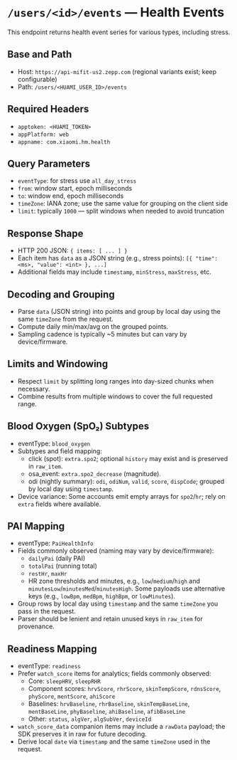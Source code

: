 # `/users/<id>/events` — Health Events

This endpoint returns health event series for various types, including stress.

## Base and Path
- Host: `https://api-mifit-us2.zepp.com` (regional variants exist; keep configurable)
- Path: `/users/<HUAMI_USER_ID>/events`

## Required Headers
- `apptoken: <HUAMI_TOKEN>`
- `appPlatform: web`
- `appname: com.xiaomi.hm.health`

## Query Parameters
- `eventType`: for stress use `all_day_stress`
- `from`: window start, epoch milliseconds
- `to`: window end, epoch milliseconds
- `timeZone`: IANA zone; use the same value for grouping on the client side
- `limit`: typically `1000` — split windows when needed to avoid truncation

## Response Shape
- HTTP 200 JSON: `{ items: [ ... ] }`
- Each item has `data` as a JSON string (e.g., stress points): `[{ "time": <ms>, "value": <int> }, ...]`
- Additional fields may include `timestamp`, `minStress`, `maxStress`, etc.

## Decoding and Grouping
- Parse `data` (JSON string) into points and group by local day using the same `timeZone` from the request.
- Compute daily min/max/avg on the grouped points.
- Sampling cadence is typically ~5 minutes but can vary by device/firmware.

## Limits and Windowing
- Respect `limit` by splitting long ranges into day-sized chunks when necessary.
- Combine results from multiple windows to cover the full requested range.

## Blood Oxygen (SpO₂) Subtypes
- eventType: `blood_oxygen`
- Subtypes and field mapping:
  - click (spot): `extra.spo2`; optional `history` may exist and is preserved in `raw_item`.
  - osa_event: `extra.spo2_decrease` (magnitude).
  - odi (nightly summary): `odi`, `odiNum`, `valid`, `score`, `dispCode`; grouped by local day using `timestamp`.
- Device variance: Some accounts emit empty arrays for `spo2`/`hr`; rely on `extra` fields where available.

## PAI Mapping
- eventType: `PaiHealthInfo`
- Fields commonly observed (naming may vary by device/firmware):
  - `dailyPai` (daily PAI)
  - `totalPai` (running total)
  - `restHr`, `maxHr`
  - HR zone thresholds and minutes, e.g., `low`/`medium`/`high` and `minutesLow`/`minutesMed`/`minutesHigh`. Some payloads use alternative keys (e.g., `lowBpm`, `medBpm`, `highBpm`, or `lowMinutes`).
- Group rows by local day using `timestamp` and the same `timeZone` you pass in the request.
- Parser should be lenient and retain unused keys in `raw_item` for provenance.

## Readiness Mapping
- eventType: `readiness`
- Prefer `watch_score` items for analytics; fields commonly observed:
  - Core: `sleepHRV`, `sleepRHR`
  - Component scores: `hrvScore`, `rhrScore`, `skinTempScore`, `rdnsScore`, `phyScore`, `mentScore`, `ahiScore`
  - Baselines: `hrvBaseline`, `rhrBaseline`, `skinTempBaseLine`, `mentBaseLine`, `phyBaseline`, `ahiBaseline`, `afibBaseLine`
  - Other: `status`, `algVer`, `algSubVer`, `deviceId`
- `watch_score_data` companion items may include a `rawData` payload; the SDK preserves it in raw for future decoding.
- Derive local `date` via `timestamp` and the same `timeZone` used in the request.
